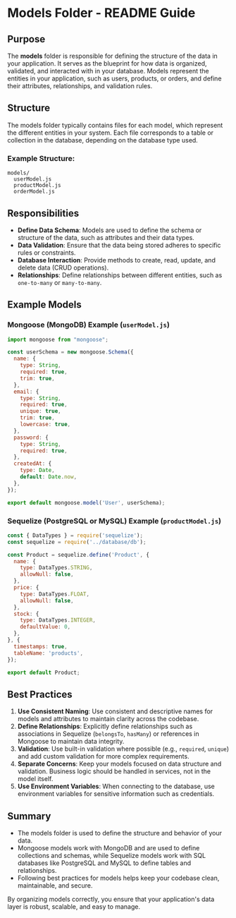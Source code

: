 # Models Folder - README Guide

## Purpose
The **models** folder is responsible for defining the structure of the data in your application. It serves as the blueprint for how data is organized, validated, and interacted with in your database. Models represent the entities in your application, such as users, products, or orders, and define their attributes, relationships, and validation rules.

## Structure
The models folder typically contains files for each model, which represent the different entities in your system. Each file corresponds to a table or collection in the database, depending on the database type used.

### Example Structure:
```
models/
  userModel.js
  productModel.js
  orderModel.js
```

## Responsibilities
- **Define Data Schema**: Models are used to define the schema or structure of the data, such as attributes and their data types.
- **Data Validation**: Ensure that the data being stored adheres to specific rules or constraints.
- **Database Interaction**: Provide methods to create, read, update, and delete data (CRUD operations).
- **Relationships**: Define relationships between different entities, such as `one-to-many` or `many-to-many`.

## Example Models
### Mongoose (MongoDB) Example (`userModel.js`)
```js
import mongoose from "mongoose";

const userSchema = new mongoose.Schema({
  name: {
    type: String,
    required: true,
    trim: true,
  },
  email: {
    type: String,
    required: true,
    unique: true,
    trim: true,
    lowercase: true,
  },
  password: {
    type: String,
    required: true,
  },
  createdAt: {
    type: Date,
    default: Date.now,
  },
});

export default mongoose.model('User', userSchema);

```

### Sequelize (PostgreSQL or MySQL) Example (`productModel.js`)
```js
const { DataTypes } = require('sequelize');
const sequelize = require('../database/db');

const Product = sequelize.define('Product', {
  name: {
    type: DataTypes.STRING,
    allowNull: false,
  },
  price: {
    type: DataTypes.FLOAT,
    allowNull: false,
  },
  stock: {
    type: DataTypes.INTEGER,
    defaultValue: 0,
  },
}, {
  timestamps: true,
  tableName: 'products',
});

export default Product;
```

## Best Practices
1. **Use Consistent Naming**: Use consistent and descriptive names for models and attributes to maintain clarity across the codebase.
2. **Define Relationships**: Explicitly define relationships such as associations in Sequelize (`belongsTo`, `hasMany`) or references in Mongoose to maintain data integrity.
3. **Validation**: Use built-in validation where possible (e.g., `required`, `unique`) and add custom validation for more complex requirements.
4. **Separate Concerns**: Keep your models focused on data structure and validation. Business logic should be handled in services, not in the model itself.
5. **Use Environment Variables**: When connecting to the database, use environment variables for sensitive information such as credentials.

## Summary
- The models folder is used to define the structure and behavior of your data.
- Mongoose models work with MongoDB and are used to define collections and schemas, while Sequelize models work with SQL databases like PostgreSQL and MySQL to define tables and relationships.
- Following best practices for models helps keep your codebase clean, maintainable, and secure.

By organizing models correctly, you ensure that your application's data layer is robust, scalable, and easy to manage.
